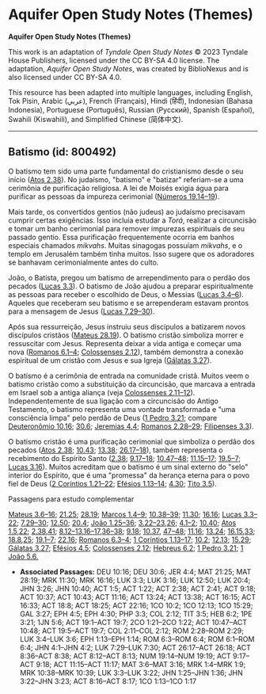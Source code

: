 # Aquifer Open Study Notes (Themes)

**Aquifer Open Study Notes (Themes)**

This work is an adaptation of *Tyndale Open Study Notes* © 2023 Tyndale House Publishers, licensed under the CC BY\-SA 4\.0 license. The adaptation, *Aquifer Open Study Notes*, was created by BiblioNexus and is also licensed under CC BY\-SA 4\.0\.

This resource has been adapted into multiple languages, including English, Tok Pisin, Arabic (عربي), French (Français), Hindi (हिंदी), Indonesian (Bahasa Indonesia), Portuguese (Português), Russian (Русский), Spanish (Español), Swahili (Kiswahili), and Simplified Chinese (简体中文).



--------------------------------

## Batismo (id: 800492)

O batismo tem sido uma parte fundamental do cristianismo desde o seu início ([Atos 2\.38](https://ref.ly/Acts2:38)). No judaísmo, "batismo" e "batizar" referiam\-se a uma cerimônia de purificação religiosa. A lei de Moisés exigia água para purificar as pessoas da impureza cerimonial ([Números 19\.14–19](https://ref.ly/Num19:14-Num19:19)).

Mais tarde, os convertidos gentios (não judeus) ao judaísmo precisavam cumprir certas exigências. Isso incluía estudar a *Torá*, realizar a circuncisão e tomar um banho cerimonial para remover impurezas espirituais de seu passado gentio. Essa purificação frequentemente ocorria em banhos especiais chamados *mikvahs*. Muitas sinagogas possuíam *mikvahs*, e o templo em Jerusalém também tinha muitos. Isso sugere que os adoradores se banhavam cerimonialmente antes do culto.

João, o Batista, pregou um batismo de arrependimento para o perdão dos pecados ([Lucas 3\.3](https://ref.ly/Luke3:3)). O batismo de João ajudou a preparar espiritualmente as pessoas para receber o escolhido de Deus, o Messias ([Lucas 3\.4–6](https://ref.ly/Luke3:4-Luke3:6)). Aqueles que receberam seu batismo e se arrependeram estavam prontos para a mensagem de Jesus ([Lucas 7\.29–30](https://ref.ly/Luke7:29-Luke7:30)).

Após sua ressurreição, Jesus instruiu seus discípulos a batizarem novos discípulos cristãos ([Mateus 28\.19](https://ref.ly/Matt28:19)). O batismo cristão simboliza morrer e ressuscitar com Jesus. Representa deixar a vida antiga e começar uma nova ([Romanos 6\.1–4](https://ref.ly/Rom6:1-Rom6:4); [Colossenses 2\.12](https://ref.ly/Col2:12)), também demonstra a conexão espiritual de um cristão com Jesus e sua Igreja ([Gálatas 3\.27](https://ref.ly/Gal3:27)).

O batismo é a cerimônia de entrada na comunidade cristã. Muitos veem o batismo cristão como a substituição da circuncisão, que marcava a entrada em Israel sob a antiga aliança (veja [Colossenses 2\.11–12](https://ref.ly/Col2:11-Col2:12)). Independentemente de sua ligação com a circuncisão do Antigo Testamento, o batismo representa uma vontade transformada e "uma consciência limpa" pelo perdão de Deus ([1 Pedro 3\.21](https://ref.ly/1Pet3:21); compare [Deuteronômio 10\.16](https://ref.ly/Deut10:16); [30\.6](https://ref.ly/Deut30:6); [Jeremias 4\.4](https://ref.ly/Jer4:4); [Romanos 2\.28–29](https://ref.ly/Rom2:28-Rom2:29); [Filipenses 3\.3](https://ref.ly/Phil3:3)).

O batismo cristão é uma purificação cerimonial que simboliza o perdão dos pecados ([Atos 2\.38](https://ref.ly/Acts2:38); [10\.43](https://ref.ly/Acts10:43); [13\.38](https://ref.ly/Acts13:38); [26\.17–18](https://ref.ly/Acts26:17-Acts26:18)), também representa o recebimento do Espírito Santo ([2\.38](https://ref.ly/Acts2:38); [9\.17–18](https://ref.ly/Acts9:17-Acts9:18); [10\.47–48](https://ref.ly/Acts10:47-Acts10:48); [11\.15–17](https://ref.ly/Acts11:15-Acts11:17); [19\.5–7](https://ref.ly/Acts19:5-Acts19:7); [Lucas 3\.16](https://ref.ly/Luke3:16)). Muitos acreditam que o batismo é um sinal externo do "selo" interior do Espírito, que é uma "promessa" da herança eterna para o povo fiel de Deus ([2 Coríntios 1\.21–22](https://ref.ly/2Cor1:21-2Cor1:22); [Efésios 1\.13–14](https://ref.ly/Eph1:13-Eph1:14); [4\.30](https://ref.ly/Eph4:30); [Tito 3\.5](https://ref.ly/Titus3:5)).

Passagens para estudo complementar

[Mateus 3\.6–16](https://ref.ly/Matt3:6-Matt3:16); [21\.25](https://ref.ly/Matt21:25); [28\.19](https://ref.ly/Matt28:19); [Marcos 1\.4–9](https://ref.ly/Mark1:4-Mark1:9); [10\.38–39](https://ref.ly/Mark10:38-Mark10:39); [11\.30](https://ref.ly/Mark11:30); [16\.16](https://ref.ly/Mark16:16); [Lucas 3\.3–22](https://ref.ly/Luke3:3-Luke3:22); [7\.29–30](https://ref.ly/Luke7:29-Luke7:30); [12\.50](https://ref.ly/Luke12:50); [20\.4](https://ref.ly/Luke20:4); [João 1\.25–36](https://ref.ly/John1:25-John1:36); [3\.22–23](https://ref.ly/John3:22-John3:23),[26](https://ref.ly/John3:26); [4\.1–2](https://ref.ly/John4:1-John4:2); [10\.40](https://ref.ly/John10:40); [Atos 1\.5](https://ref.ly/Acts1:5),[22](https://ref.ly/Acts1:22); [2\.38](https://ref.ly/Acts2:38),[41](https://ref.ly/Acts2:41); [8\.12–13](https://ref.ly/Acts8:12-Acts8:13),[16–17](https://ref.ly/Acts8:16-Acts8:17),[36–38](https://ref.ly/Acts8:36-Acts8:38); [9\.18](https://ref.ly/Acts9:18); [10\.37](https://ref.ly/Acts10:37), [47–48](https://ref.ly/Acts10:47-Acts10:48); [11\.16](https://ref.ly/Acts11:16); [13\.24](https://ref.ly/Acts13:24); [16\.15](https://ref.ly/Acts16:15),[33](https://ref.ly/Acts16:33); [18\.8](https://ref.ly/Acts18:8),[25](https://ref.ly/Acts18:25); [19\.1–7](https://ref.ly/Acts19:1-Acts19:7); [22\.16](https://ref.ly/Acts22:16); [Romanos 6\.3–4](https://ref.ly/Rom6:3-Rom6:4); [1 Coríntios 1\.13–17](https://ref.ly/1Cor1:13-1Cor1:17); [10\.2](https://ref.ly/1Cor10:2); [12\.13](https://ref.ly/1Cor12:13); [15\.29](https://ref.ly/1Cor15:29); [Gálatas 3\.27](https://ref.ly/Gal3:27); [Efésios 4\.5](https://ref.ly/Eph4:5); [Colossenses 2\.12](https://ref.ly/Col2:12); [Hebreus 6\.2](https://ref.ly/Heb6:2); [1 Pedro 3\.21](https://ref.ly/1Pet3:21); [1 João 5\.6\.](https://ref.ly/1John5:6)

* **Associated Passages:** DEU 10:16; DEU 30:6; JER 4:4; MAT 21:25; MAT 28:19; MRK 11:30; MRK 16:16; LUK 3:3; LUK 3:16; LUK 12:50; LUK 20:4; JHN 3:26; JHN 10:40; ACT 1:5; ACT 1:22; ACT 2:38; ACT 2:41; ACT 9:18; ACT 10:37; ACT 10:43; ACT 11:16; ACT 13:24; ACT 13:38; ACT 16:15; ACT 16:33; ACT 18:8; ACT 18:25; ACT 22:16; 1CO 10:2; 1CO 12:13; 1CO 15:29; GAL 3:27; EPH 4:5; EPH 4:30; PHP 3:3; COL 2:12; TIT 3:5; HEB 6:2; 1PE 3:21; 1JN 5:6; ACT 19:1–ACT 19:7; 2CO 1:21–2CO 1:22; ACT 10:47–ACT 10:48; ACT 19:5–ACT 19:7; COL 2:11–COL 2:12; ROM 2:28–ROM 2:29; LUK 3:4–LUK 3:6; EPH 1:13–EPH 1:14; ROM 6:3–ROM 6:4; ROM 6:1–ROM 6:4; JHN 4:1–JHN 4:2; LUK 7:29–LUK 7:30; ACT 26:17–ACT 26:18; ACT 8:36–ACT 8:38; ACT 8:12–ACT 8:13; NUM 19:14–NUM 19:19; ACT 9:17–ACT 9:18; ACT 11:15–ACT 11:17; MAT 3:6–MAT 3:16; MRK 1:4–MRK 1:9; MRK 10:38–MRK 10:39; LUK 3:3–LUK 3:22; JHN 1:25–JHN 1:36; JHN 3:22–JHN 3:23; ACT 8:16–ACT 8:17; 1CO 1:13–1CO 1:17

